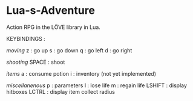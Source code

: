 # Lua-s-Adventure
Action RPG in the LÖVE library in Lua.



KEYBINDINGS : 

*moving*
z : go up
s : go down
q : go left
d : go right

*shooting*
SPACE : shoot

*items*
a : consume potion
i : inventory (not yet implemented)

*miscellanenous*
p : parameters
l : lose life
m : regain life
LSHIFT : display hitboxes
LCTRL : display item collect radius




